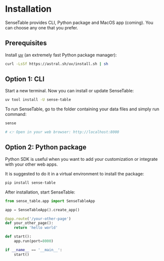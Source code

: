# Installation

SenseTable provides CLI, Python package and MacOS app (coming). You can choose any one that you prefer.

## Prerequisites

Install [uv](https://docs.astral.sh/uv/) (an extremely fast Python package manager):

```bash
curl -LsSf https://astral.sh/uv/install.sh | sh
```


## Option 1: CLI


Start a new terminal. Now you can install or update SenseTable:
```bash
uv tool install -U sense-table
```

To run SenseTable, go to the folder containing your data files and simply run command:
```bash
sense

# 👉 Open in your web browser: http://localhost:8000
```

## Option 2: Python package
Python SDK is useful when you want to add your customization or integrate with your other web apps.

It is suggested to do it in a virtual environment to install the package:

```bash
pip install sense-table
```

After installation, start SenseTable:

```py
from sense_table.app import SenseTableApp

app = SenseTableApp().create_app()

@app.route('/your-other-page')
def your_other_page():
    return 'hello world'

def start():
    app.run(port=8000)

if __name__ == '__main__':
    start()
```
